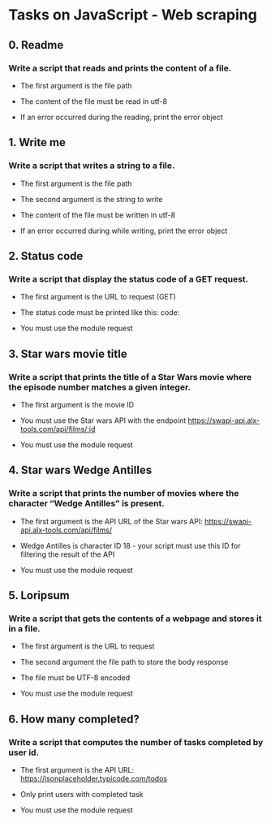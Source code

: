 # Tasks on JavaScript - Web scraping

## 0. Readme

### Write a script that reads and prints the content of a file.

+ The first argument is the file path

+ The content of the file must be read in utf-8

+ If an error occurred during the reading, print the error object

## 1. Write me

### Write a script that writes a string to a file.

+ The first argument is the file path

+ The second argument is the string to write

+ The content of the file must be written in utf-8

+ If an error occurred during while writing, print the error object

## 2. Status code

### Write a script that display the status code of a GET request.

+ The first argument is the URL to request (GET)

+ The status code must be printed like this: code: <status code>

+ You must use the module request

## 3. Star wars movie title

### Write a script that prints the title of a Star Wars movie where the episode number matches a given integer.

+ The first argument is the movie ID

+ You must use the Star wars API with the endpoint https://swapi-api.alx-tools.com/api/films/:id

+ You must use the module request

## 4. Star wars Wedge Antilles

### Write a script that prints the number of movies where the character “Wedge Antilles” is present.

+ The first argument is the API URL of the Star wars API: https://swapi-api.alx-tools.com/api/films/

+ Wedge Antilles is character ID 18 - your script must use this ID for filtering the result of the API

+ You must use the module request

## 5. Loripsum

### Write a script that gets the contents of a webpage and stores it in a file.

- The first argument is the URL to request

- The second argument the file path to store the body response

- The file must be UTF-8 encoded

- You must use the module request

## 6. How many completed?

### Write a script that computes the number of tasks completed by user id.

- The first argument is the API URL: https://jsonplaceholder.typicode.com/todos

- Only print users with completed task

- You must use the module request
